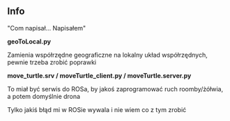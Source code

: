 ## Info

"Com napisał... Napisałem"


**geoToLocal.py**

Zamienia współrzędne geograficzne na lokalny układ współrzędnych, pewnie trzeba zrobić poprawki

**move_turtle.srv / moveTurtle_client.py / moveTurtle.server.py**

To miał być serwis do ROSa, by jakoś zaprogramować ruch roomby/żółwia, a potem domyślnie drona

Tylko jakiś błąd mi w ROSie wywala i nie wiem co z tym zrobić

